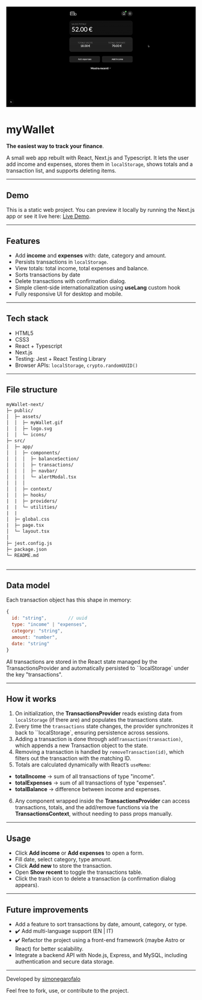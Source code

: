 ![myWallet](./assets/myWallet.gif)

# myWallet

**The easiest way to track your finance**.

A small web app rebuilt with React, Next.js and Typescript. It lets the user add income and expenses, stores them in `localStorage`, shows totals and a transaction list, and supports deleting items.

---

## Demo

This is a static web project. You can preview it locally by running the Next.js app or see it live here: [Live Demo](https://my-wallet-simonegarofalos-projects.vercel.app/).

---

## Features

- Add **income** and **expenses** with: date, category and amount.
- Persists transactions in `localStorage`.
- View totals: total income, total expenses and balance.
- Sorts transactions by date
- Delete transactions with confirmation dialog.
- Simple client-side internationalization using **useLang** custom hook
- Fully responsive UI for desktop and mobile.

---

## Tech stack

- HTML5
- CSS3
- React + Typescript
- Next.js
- Testing: Jest + React Testing Library
- Browser APIs: `localStorage`, `crypto.randomUUID()`

---

## File structure

```
myWallet-next/
├─ public/
│  ├─ assets/
│  │  ├─ myWallet.gif
│  │  ├─ logo.svg
│  │  └─ icons/
├─ src/
│  ├─ app/
│  │  ├─ components/
│  │  │  ├─ balanceSection/
│  │  │  ├─ transactions/
│  │  │  ├─ navbar/
│  │  │  └─ alertModal.tsx
│  │  │
│  │  ├─ context/
│  │  ├─ hooks/
|  |  ├─ providers/
|  |  └─ utilities/
|  |
│  ├─ global.css
|  ├─ page.tsx
│  └─ layout.tsx
│
├─ jest.config.js
├─ package.json
└─ README.md


```

---

## Data model

Each transaction object has this shape in memory:

```js
{
  id: "string",        // uuid
  type: "income" | "expenses",
  category: "string",
  amount: "number",
  date: "string"
}
```

All transactions are stored in the React state managed by the TransactionsProvider and automatically persisted to ``localStorage` under the key "transactions".

---

## How it works

1. On initialization, the **TransactionsProvider** reads existing data from `localStorage` (if there are) and populates the transactions state.
2. Every time the `transactions` state changes, the provider synchronizes it back to ``localStorage`, ensuring persistence across sessions.
3. Adding a transaction is done through `addTransaction(transaction)`, which appends a new Transaction object to the state.
4. Removing a transaction is handled by `removeTransaction(id)`, which filters out the transaction with the matching ID.
5. Totals are calculated dynamically with React’s `useMemo`:

- **totalIncome** → sum of all transactions of type "income".
- **totalExpenses** → sum of all transactions of type "expenses".
- **totalBalance** → difference between income and expenses.

6. Any component wrapped inside the **TransactionsProvider** can access transactions, totals, and the add/remove functions via the **TransactionsContext**, without needing to pass props manually.

---

## Usage

- Click **Add income** or **Add expenses** to open a form.
- Fill date, select category, type amount.
- Click **Add new** to store the transaction.
- Open **Show recent** to toggle the transactions table.
- Click the trash icon to delete a transaction (a confirmation dialog appears).

---

## Future improvements

- Add a feature to sort transactions by date, amount, category, or type.
- ✔️ Add multi-language support (EN | IT)
- ✔️ Refactor the project using a front-end framework (maybe Astro or React) for better scalability.
- Integrate a backend API with Node.js, Express, and MySQL, including authentication and secure data storage.

---

Developed by <a href="https://github.com/simonegarofalo">simonegarofalo</a>

Feel free to fork, use, or contribute to the project.
